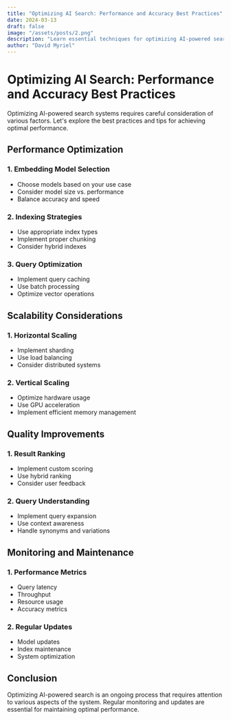 ```yaml
---
title: "Optimizing AI Search: Performance and Accuracy Best Practices"
date: 2024-03-13
draft: false
image: "/assets/posts/2.png"
description: "Learn essential techniques for optimizing AI-powered search systems, from index tuning to query optimization and performance monitoring strategies."
author: "David Myriel"
---
```


# Optimizing AI Search: Performance and Accuracy Best Practices

Optimizing AI-powered search systems requires careful consideration of various factors. Let's explore the best practices and tips for achieving optimal performance.

## Performance Optimization

### 1. Embedding Model Selection
- Choose models based on your use case
- Consider model size vs. performance
- Balance accuracy and speed

### 2. Indexing Strategies
- Use appropriate index types
- Implement proper chunking
- Consider hybrid indexes

### 3. Query Optimization
- Implement query caching
- Use batch processing
- Optimize vector operations

## Scalability Considerations

### 1. Horizontal Scaling
- Implement sharding
- Use load balancing
- Consider distributed systems

### 2. Vertical Scaling
- Optimize hardware usage
- Use GPU acceleration
- Implement efficient memory management

## Quality Improvements

### 1. Result Ranking
- Implement custom scoring
- Use hybrid ranking
- Consider user feedback

### 2. Query Understanding
- Implement query expansion
- Use context awareness
- Handle synonyms and variations

## Monitoring and Maintenance

### 1. Performance Metrics
- Query latency
- Throughput
- Resource usage
- Accuracy metrics

### 2. Regular Updates
- Model updates
- Index maintenance
- System optimization

## Conclusion

Optimizing AI-powered search is an ongoing process that requires attention to various aspects of the system. Regular monitoring and updates are essential for maintaining optimal performance. 